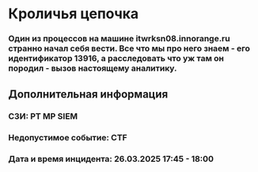 # Кроличья цепочка

### Один из процессов на машине itwrksn08.innorange.ru странно начал себя вести. Все что мы про него знаем - его идентификатор 13916, а расследовать что уж там он породил - вызов настоящему аналитику.

## Дополнительная информация

### СЗИ: PT MP SIEM

### Недопустимое событие: CTF

### Дата и время инцидента: 26.03.2025 17:45 - 18:00